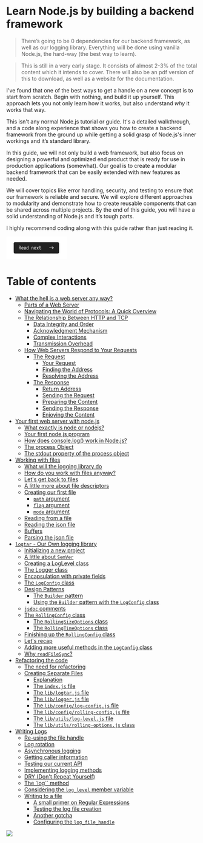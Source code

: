 # Learn Node.js by building a backend framework

> There’s going to be 0 dependencies for our backend framework, as well as our logging library. Everything will be done using vanilla Node.js, the hard-way (the best way to learn).

> This is still in a very early stage. It consists of almost 2-3% of the total content which it intends to cover. There will also be an pdf version of this to download, as well as a website for the documentation.

I've found that one of the best ways to get a handle on a new concept is to start from scratch. Begin with nothing, and build it up yourself. This approach lets you not only learn how it works, but also understand _why_ it works that way.

This isn't any normal Node.js tutorial or guide. It's a detailed walkthrough, and a code along experience that shows you how to create a backend framework from the ground up while getting a solid grasp of Node.js's inner workings and it’s standard library.

In this guide, we will not only build a web framework, but also focus on designing a powerful and optimized end product that is ready for use in production applications (somewhat). Our goal is to create a modular backend framework that can be easily extended with new features as needed.

We will cover topics like error handling, security, and testing to ensure that our framework is reliable and secure. We will explore different approaches to modularity and demonstrate how to create reusable components that can be shared across multiple projects. By the end of this guide, you will have a solid understanding of Node.js and it’s tough parts.

I highly recommend coding along with this guide rather than just reading it.

[![Read Next](/assets/imgs/next.png)](/chapters/ch01-what-is-a-web-server-anyway.md)

# Table of contents

-   [What the hell is a web server any way?](/chapters/ch01-what-is-a-web-server-anyway.md)
    -   [Parts of a Web Server](/chapters/ch01-what-is-a-web-server-anyway.md#parts-of-a-web-server)
    -   [Navigating the World of Protocols: A Quick Overview](/chapters/ch01-what-is-a-web-server-anyway.md#navigating-the-world-of-protocols-a-quick-overview)
    -   [The Relationship Between HTTP and TCP](/chapters/ch01-what-is-a-web-server-anyway.md#the-relationship-between-http-and-tcp-ensuring-reliable-web-communication)
        -   [Data Integrity and Order](/chapters/ch01-what-is-a-web-server-anyway.md#1-data-integrity-and-order)
        -   [Acknowledgment Mechanism](/chapters/ch01-what-is-a-web-server-anyway.md#2-acknowledgment-mechanism)
        -   [Complex Interactions](/chapters/ch01-what-is-a-web-server-anyway.md#3-complex-interactions)
        -   [Transmission Overhead](/chapters/ch01-what-is-a-web-server-anyway.md#4-transmission-overhead)
    -   [How Web Servers Respond to Your Requests](/chapters/ch01-what-is-a-web-server-anyway.md#asking-and-getting-how-web-servers-respond-to-your-requests)
        -   [The Request](/chapters/ch01-what-is-a-web-server-anyway.md#the-request)
            -   [Your Request](/chapters/ch01-what-is-a-web-server-anyway.md#1-your-request)
            -   [Finding the Address](/chapters/ch01-what-is-a-web-server-anyway.md#2-finding-the-address)
            -   [Resolving the Address](/chapters/ch01-what-is-a-web-server-anyway.md#3-resolving-the-address)
        -   [The Response](/chapters/ch01-what-is-a-web-server-anyway.md#the-response)
            -   [Return Address](/chapters/ch01-what-is-a-web-server-anyway.md#1-return-address)
            -   [Sending the Request](/chapters/ch01-what-is-a-web-server-anyway.md#2-sending-the-request)
            -   [Preparing the Content](/chapters/ch01-what-is-a-web-server-anyway.md#3-preparing-the-content)
            -   [Sending the Response](/chapters/ch01-what-is-a-web-server-anyway.md#4-sending-the-response)
            -   [Enjoying the Content](/chapters/ch01-what-is-a-web-server-anyway.md#5-enjoying-the-content)
-   [Your first web server with node.js](/chapters/ch02-your-first-nodejs-server.md)
    -   [What exactly is node or nodejs?](/chapters/ch02-your-first-nodejs-server.md#what-exactly-is-node-or-nodejs)
    -   [Your first node.js program](/chapters/ch02-your-first-nodejs-server.md#your-first-nodejs-program)
    -   [How does console.log() work in Node.js?](/chapters/ch02-your-first-nodejs-server.md#how-does-consolelog-work-in-nodejs)
    -   [The process Object](/chapters/ch02-your-first-nodejs-server.md#the-process-object)
    -   [The stdout property of the process object](/chapters/ch02-your-first-nodejs-server.md#the-stdout-property-of-the-process-object)
-   [Working with files](/chapters/ch03-working-with-files.md)
    -   [What will the logging library do](/chapters/ch03-working-with-files.md#what-will-the-logging-library-do)
    -   [How do you work with files anyway?](/chapters/ch03-working-with-files.md#how-do-you-work-with-files-anyway)
    -   [Let's get back to files](/chapters/ch03-working-with-files.md#lets-get-back-to-files)
    -   [A little more about file descriptors](/chapters/ch03-working-with-files.md#a-little-more-about-file-descriptors)
    -   [Creating our first file](/chapters/ch03-working-with-files.md#creating-our-first-file)
        -   [`path` argument](/chapters/ch03-working-with-files.md#path-argument)
        -   [`flag` argument](/chapters/ch03-working-with-files.md#flag-argument)
        -   [`mode` argument](/chapters/ch03-working-with-files.md#mode-argument)
    -   [Reading from a file](/chapters/ch03-working-with-files.md#reading-from-a-file)
    -   [Reading the json file](/chapters/ch03-working-with-files.md#reading-the-json-file)
    -   [Buffers](/chapters/ch03-working-with-files.md#buffers)
    -   [Parsing the json file](/chapters/ch03-working-with-files.md#parsing-the-json-file)
-   [`logtar` - Our Own logging library](/chapters/ch04-logtar-our-logging-library.md)
    -   [Initializing a new project](/chapters/ch04-logtar-our-logging-library.md#initialising-a-new-project)
    -   [A little about `SemVer`](/chapters/ch04-logtar-our-logging-library.md#a-little-about-semver)
    -   [Creating a LogLevel class](/chapters/ch04-logtar-our-logging-library.md#creating-a-loglevel-class)
    -   [The Logger class](/chapters/ch04-logtar-our-logging-library.md#the-logger-class)
    -   [Encapsulation with private fields](/chapters/ch04-logtar-our-logging-library.md#encapsulation-with-private-fields)
    -   [The `LogConfig` class](/chapters/ch04-logtar-our-logging-library.md#the-logconfig-class)
    -   [Design Patterns](/chapters/ch04-logtar-our-logging-library.md#design-patterns)
        -   [The `Builder` pattern](/chapters/ch04-logtar-our-logging-library.md#the-builder-pattern)
        -   [Using the `Builder` pattern with the `LogConfig` class](/chapters/ch04-logtar-our-logging-library.md#using-builder-pattern-with-the-logconfig-class)
    -   [`jsdoc` comments](/chapters/ch04-logtar-our-logging-library.md#jsdoc-comments)
    -  [The `RollingConfig` class](/chapters/ch04-logtar-our-logging-library.md#the-rollingconfig-class)
        - [The `RollingSizeOptions` class](/chapters/ch04-logtar-our-logging-library.md#the-rollingsizeoptions-class)
        - [The `RollingTimeOptions` class](/chapters/ch04-logtar-our-logging-library.md#the-rollingtimeoptions-class)
    -  [Finishing up the `RollingConfig` class](/chapters/ch04-logtar-our-logging-library.md#finishing-up-the-rollingconfig-class)
    - [Let's recap](/chapters/ch04-logtar-our-logging-library.md#lets-recap) 
    - [Adding more useful methods in the `LogConfig` class](/chapters/ch04-logtar-our-logging-library.md#adding-more-useful-methods-in-the-logconfig-class)
    - [Why `readFileSync`?](/chapters/ch04-logtar-our-logging-library.md#why-readfilesync)
-   [Refactoring the code](/chapters/ch04.1-refactoring-the-code.md)
    - [The need for refactoring](/chapters/ch04.1-refactoring-the-code.md#the-need-for-refactoring)
    - [Creating Separate Files](/chapters/ch04.1-refactoring-the-code.md#creating-separate-files)
        - [Explanation](/chapters/ch04.1-refactoring-the-code.md#explanation)
        - [The `index.js` file](/chapters/ch04.1-refactoring-the-code.md#the-indexjs-file)
        - [The `lib/logtar.js` file](/chapters/ch04.1-refactoring-the-code.md#the-liblogtarjs-file)
        - [The `lib/logger.js` file](/chapters/ch04.1-refactoring-the-code.md#the-libloggerjs-file)
        - [The `lib/config/log-config.js` file](/chapters/ch04.1-refactoring-the-code.md#the-libconfiglog-configjs-file)
        - [The `lib/config/rolling-config.js` file](/chapters/ch04.1-refactoring-the-code.md#the-libconfigrolling-configjs-file)
        - [The `lib/utils/log-level.js` file](/chapters/ch04.1-refactoring-the-code.md#the-libutilslog-leveljs-file)
        - [The `lib/utils/rolling-options.js` class](/chapters/ch04.1-refactoring-the-code.md#the-libutilsrolling-optionsjs-class)
- [Writing Logs](/chapters/ch04.2-writing-logs.md)
    - [Re-using the file handle](/chapters/ch04.2-writing-logs.md#re-using-the-file-handle)
    - [Log rotation](/chapters/ch04.2-writing-logs.md#2-log-rotation)
    - [Asynchronous logging](/chapters/ch04.2-writing-logs.md#3-asynchronous-logging)
    - [Getting caller information](/chapters/ch04.2-writing-logs.md#4-getting-caller-information-module-and-line-number)
    - [Testing our current API](/chapters/ch04.2-writing-logs.md#testing-our-current-api)
    - [Implementing logging methods](/chapters/ch04.2-writing-logs.md#implementing-logging-methods)
    - [DRY (Don't Repeat Yourself)](/chapters/ch04.2-writing-logs.md#dry-dont-repeat-yourself)
    - [The `log`` method](/chapters/ch04.2-writing-logs.md#the-log-method)
    - [Considering the `log_level` member variable](/chapters/ch04.2-writing-logs.md#considering-the-log_level-member-variable)
    - [Writing to a file](/chapters/ch04.2-writing-logs.md#writing-to-a-file)
        - [A small primer on Regular Expressions](/chapters/ch04.2-writing-logs.md#a-small-primer-on-regular-expressions)
        - [Testing the log file creation](/chapters/ch04.2-writing-logs.md#testing-the-log-file-creation)
        - [Another gotcha](/chapters/ch04.2-writing-logs.md#another-gotcha)
        - [Configuring the `log_file_handle`](/chapters/ch04.2-writing-logs.md#configuring-the-log_file_handle)

![](https://uddrapi.com/api/img?page=readme)